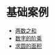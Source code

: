 # 基础案例

- [两数之和](./sum-of-two-numbers.py)
- [数字的阶乘](./factorial-of-numbers.py)
- [求圆的面积](./area-of-circle.py)